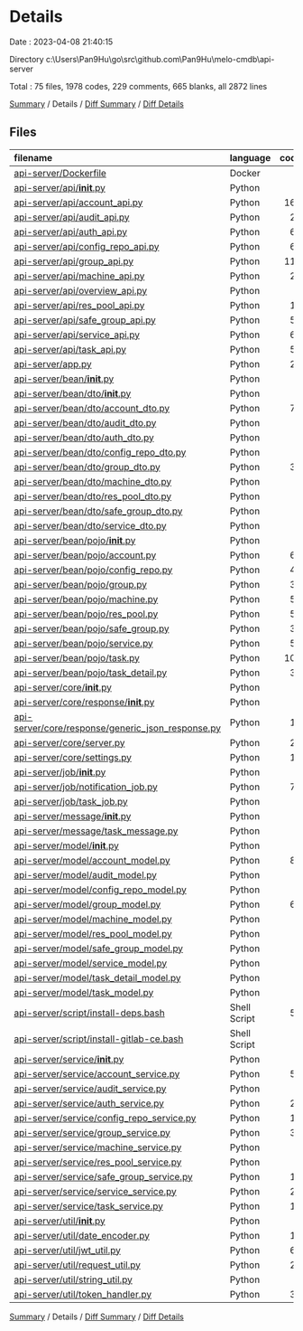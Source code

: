 # Details

Date : 2023-04-08 21:40:15

Directory c:\\Users\\Pan9Hu\\go\\src\\github.com\\Pan9Hu\\melo-cmdb\\api-server

Total : 75 files,  1978 codes, 229 comments, 665 blanks, all 2872 lines

[Summary](results.md) / Details / [Diff Summary](diff.md) / [Diff Details](diff-details.md)

## Files
| filename | language | code | comment | blank | total |
| :--- | :--- | ---: | ---: | ---: | ---: |
| [api-server/Dockerfile](/api-server/Dockerfile) | Docker | 0 | 0 | 1 | 1 |
| [api-server/api/__init__.py](/api-server/api/__init__.py) | Python | 2 | 2 | 2 | 6 |
| [api-server/api/account_api.py](/api-server/api/account_api.py) | Python | 165 | 9 | 26 | 200 |
| [api-server/api/audit_api.py](/api-server/api/audit_api.py) | Python | 21 | 0 | 8 | 29 |
| [api-server/api/auth_api.py](/api-server/api/auth_api.py) | Python | 60 | 8 | 9 | 77 |
| [api-server/api/config_repo_api.py](/api-server/api/config_repo_api.py) | Python | 60 | 0 | 23 | 83 |
| [api-server/api/group_api.py](/api-server/api/group_api.py) | Python | 114 | 18 | 20 | 152 |
| [api-server/api/machine_api.py](/api-server/api/machine_api.py) | Python | 24 | 0 | 10 | 34 |
| [api-server/api/overview_api.py](/api-server/api/overview_api.py) | Python | 3 | 0 | 3 | 6 |
| [api-server/api/res_pool_api.py](/api-server/api/res_pool_api.py) | Python | 18 | 0 | 10 | 28 |
| [api-server/api/safe_group_api.py](/api-server/api/safe_group_api.py) | Python | 54 | 0 | 23 | 77 |
| [api-server/api/service_api.py](/api-server/api/service_api.py) | Python | 64 | 5 | 18 | 87 |
| [api-server/api/task_api.py](/api-server/api/task_api.py) | Python | 53 | 22 | 16 | 91 |
| [api-server/app.py](/api-server/app.py) | Python | 27 | 0 | 4 | 31 |
| [api-server/bean/__init__.py](/api-server/bean/__init__.py) | Python | 2 | 2 | 2 | 6 |
| [api-server/bean/dto/__init__.py](/api-server/bean/dto/__init__.py) | Python | 2 | 2 | 2 | 6 |
| [api-server/bean/dto/account_dto.py](/api-server/bean/dto/account_dto.py) | Python | 75 | 9 | 33 | 117 |
| [api-server/bean/dto/audit_dto.py](/api-server/bean/dto/audit_dto.py) | Python | 2 | 2 | 1 | 5 |
| [api-server/bean/dto/auth_dto.py](/api-server/bean/dto/auth_dto.py) | Python | 7 | 0 | 3 | 10 |
| [api-server/bean/dto/config_repo_dto.py](/api-server/bean/dto/config_repo_dto.py) | Python | 2 | 2 | 1 | 5 |
| [api-server/bean/dto/group_dto.py](/api-server/bean/dto/group_dto.py) | Python | 33 | 3 | 15 | 51 |
| [api-server/bean/dto/machine_dto.py](/api-server/bean/dto/machine_dto.py) | Python | 2 | 2 | 1 | 5 |
| [api-server/bean/dto/res_pool_dto.py](/api-server/bean/dto/res_pool_dto.py) | Python | 2 | 2 | 1 | 5 |
| [api-server/bean/dto/safe_group_dto.py](/api-server/bean/dto/safe_group_dto.py) | Python | 2 | 2 | 1 | 5 |
| [api-server/bean/dto/service_dto.py](/api-server/bean/dto/service_dto.py) | Python | 2 | 2 | 1 | 5 |
| [api-server/bean/pojo/__init__.py](/api-server/bean/pojo/__init__.py) | Python | 2 | 2 | 2 | 6 |
| [api-server/bean/pojo/account.py](/api-server/bean/pojo/account.py) | Python | 68 | 10 | 35 | 113 |
| [api-server/bean/pojo/config_repo.py](/api-server/bean/pojo/config_repo.py) | Python | 44 | 6 | 23 | 73 |
| [api-server/bean/pojo/group.py](/api-server/bean/pojo/group.py) | Python | 32 | 4 | 18 | 54 |
| [api-server/bean/pojo/machine.py](/api-server/bean/pojo/machine.py) | Python | 52 | 7 | 25 | 84 |
| [api-server/bean/pojo/res_pool.py](/api-server/bean/pojo/res_pool.py) | Python | 56 | 8 | 29 | 93 |
| [api-server/bean/pojo/safe_group.py](/api-server/bean/pojo/safe_group.py) | Python | 38 | 5 | 20 | 63 |
| [api-server/bean/pojo/service.py](/api-server/bean/pojo/service.py) | Python | 50 | 7 | 26 | 83 |
| [api-server/bean/pojo/task.py](/api-server/bean/pojo/task.py) | Python | 104 | 16 | 51 | 171 |
| [api-server/bean/pojo/task_detail.py](/api-server/bean/pojo/task_detail.py) | Python | 38 | 5 | 20 | 63 |
| [api-server/core/__init__.py](/api-server/core/__init__.py) | Python | 2 | 2 | 2 | 6 |
| [api-server/core/response/__init__.py](/api-server/core/response/__init__.py) | Python | 2 | 2 | 2 | 6 |
| [api-server/core/response/generic_json_response.py](/api-server/core/response/generic_json_response.py) | Python | 11 | 4 | 3 | 18 |
| [api-server/core/server.py](/api-server/core/server.py) | Python | 20 | 0 | 5 | 25 |
| [api-server/core/settings.py](/api-server/core/settings.py) | Python | 17 | 0 | 1 | 18 |
| [api-server/job/__init__.py](/api-server/job/__init__.py) | Python | 2 | 2 | 2 | 6 |
| [api-server/job/notification_job.py](/api-server/job/notification_job.py) | Python | 79 | 16 | 10 | 105 |
| [api-server/job/task_job.py](/api-server/job/task_job.py) | Python | 2 | 0 | 0 | 2 |
| [api-server/message/__init__.py](/api-server/message/__init__.py) | Python | 2 | 2 | 2 | 6 |
| [api-server/message/task_message.py](/api-server/message/task_message.py) | Python | 2 | 2 | 2 | 6 |
| [api-server/model/__init__.py](/api-server/model/__init__.py) | Python | 2 | 2 | 2 | 6 |
| [api-server/model/account_model.py](/api-server/model/account_model.py) | Python | 86 | 0 | 15 | 101 |
| [api-server/model/audit_model.py](/api-server/model/audit_model.py) | Python | 0 | 0 | 1 | 1 |
| [api-server/model/config_repo_model.py](/api-server/model/config_repo_model.py) | Python | 0 | 0 | 1 | 1 |
| [api-server/model/group_model.py](/api-server/model/group_model.py) | Python | 65 | 1 | 15 | 81 |
| [api-server/model/machine_model.py](/api-server/model/machine_model.py) | Python | 0 | 0 | 1 | 1 |
| [api-server/model/res_pool_model.py](/api-server/model/res_pool_model.py) | Python | 0 | 0 | 1 | 1 |
| [api-server/model/safe_group_model.py](/api-server/model/safe_group_model.py) | Python | 0 | 0 | 1 | 1 |
| [api-server/model/service_model.py](/api-server/model/service_model.py) | Python | 0 | 0 | 1 | 1 |
| [api-server/model/task_detail_model.py](/api-server/model/task_detail_model.py) | Python | 0 | 0 | 1 | 1 |
| [api-server/model/task_model.py](/api-server/model/task_model.py) | Python | 0 | 0 | 1 | 1 |
| [api-server/script/install-deps.bash](/api-server/script/install-deps.bash) | Shell Script | 52 | 2 | 15 | 69 |
| [api-server/script/install-gitlab-ce.bash](/api-server/script/install-gitlab-ce.bash) | Shell Script | 8 | 1 | 4 | 13 |
| [api-server/service/__init__.py](/api-server/service/__init__.py) | Python | 2 | 2 | 2 | 6 |
| [api-server/service/account_service.py](/api-server/service/account_service.py) | Python | 50 | 0 | 10 | 60 |
| [api-server/service/audit_service.py](/api-server/service/audit_service.py) | Python | 4 | 0 | 2 | 6 |
| [api-server/service/auth_service.py](/api-server/service/auth_service.py) | Python | 24 | 0 | 5 | 29 |
| [api-server/service/config_repo_service.py](/api-server/service/config_repo_service.py) | Python | 19 | 0 | 7 | 26 |
| [api-server/service/group_service.py](/api-server/service/group_service.py) | Python | 32 | 0 | 9 | 41 |
| [api-server/service/machine_service.py](/api-server/service/machine_service.py) | Python | 7 | 0 | 3 | 10 |
| [api-server/service/res_pool_service.py](/api-server/service/res_pool_service.py) | Python | 7 | 0 | 3 | 10 |
| [api-server/service/safe_group_service.py](/api-server/service/safe_group_service.py) | Python | 19 | 0 | 7 | 26 |
| [api-server/service/service_service.py](/api-server/service/service_service.py) | Python | 22 | 0 | 8 | 30 |
| [api-server/service/task_service.py](/api-server/service/task_service.py) | Python | 14 | 0 | 5 | 19 |
| [api-server/util/__init__.py](/api-server/util/__init__.py) | Python | 2 | 2 | 2 | 6 |
| [api-server/util/date_encoder.py](/api-server/util/date_encoder.py) | Python | 10 | 0 | 3 | 13 |
| [api-server/util/jwt_util.py](/api-server/util/jwt_util.py) | Python | 63 | 14 | 8 | 85 |
| [api-server/util/request_util.py](/api-server/util/request_util.py) | Python | 29 | 13 | 10 | 52 |
| [api-server/util/string_util.py](/api-server/util/string_util.py) | Python | 9 | 0 | 5 | 14 |
| [api-server/util/token_handler.py](/api-server/util/token_handler.py) | Python | 33 | 0 | 5 | 38 |

[Summary](results.md) / Details / [Diff Summary](diff.md) / [Diff Details](diff-details.md)